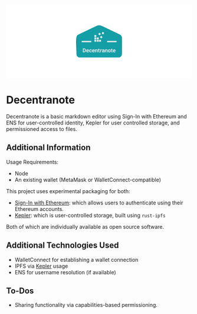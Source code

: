 ![decentranote header](assets/Decentranotebanner.png)

# Decentranote
Decentranote is a basic markdown editor using Sign-In with Ethereum and ENS for user-controlled identity, Kepler for user controlled storage, and permissioned access to files.

## Additional Information

Usage Requirements: 
- Node
- An existing wallet (MetaMask or WalletConnect-compatible)

This project uses experimental packaging for both: 
- [Sign-In with Ethereum](https://github.com/spruceid/siwe): which allows users to authenticate using their Ethereum accounts.
- [Kepler](https://github.com/spruceid/kepler-sdk): which is user-controlled storage, built using `rust-ipfs`

Both of which are individually available as open source software. 

## Additional Technologies Used
- WalletConnect for establishing a wallet connection
- IPFS via [Kepler](https://github.com/spruceid/kepler) usage 
- ENS for username resolution (if available)

## To-Dos 
- Sharing functionality via capabilities-based permissioning.